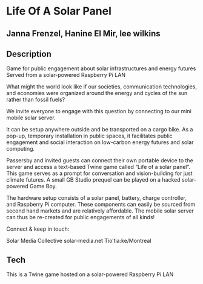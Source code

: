 # Life Of A Solar Panel 

## Janna Frenzel, Hanine El Mir, lee wilkins 

## Description
Game for public engagement about solar infrastructures and energy futures
Served from a solar-powered Raspberry Pi LAN

What might the world look like if our societies, communication technologies, and economies were organized around the energy and cycles of the sun rather than fossil fuels?

We invite everyone to engage with this question by connecting to our mini mobile solar server.

It can be setup anywhere outside and be transported on a cargo bike. As a pop-up, temporary installation in public spaces, it facilitates public engagement and social interaction on low-carbon energy futures and solar computing. 

Passersby and invited guests can connect their own portable device to the server and access a text-based Twine game called “Life of a solar panel”. This game serves as a prompt for conversation and vision-building for just climate futures. A small GB Studio prequel can be played on a hacked solar-powered Game Boy.

The hardware setup consists of a solar panel, battery, charge controller, and Raspberry Pi computer. These components can easily be sourced from second hand markets and are relatively affordable. The mobile solar server can thus be re-created for public engagements of all kinds!

Connect & keep in touch:

Solar Media Collective
solar-media.net
Tio’tia:ke/Montreal


## Tech 
This is a Twine game hosted on a solar-powered Raspberry Pi LAN
